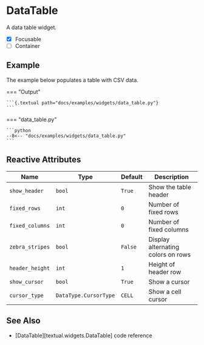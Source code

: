 # DataTable

A data table widget.

- [x] Focusable
- [ ] Container

## Example

The example below populates a table with CSV data.

=== "Output"

    ```{.textual path="docs/examples/widgets/data_table.py"}
    ```

=== "data_table.py"

    ```python
    --8<-- "docs/examples/widgets/data_table.py"
    ```


## Reactive Attributes

| Name            | Type                  | Default | Description                        |
| --------------- | --------------------- | ------- | ---------------------------------- |
| `show_header`   | `bool`                | `True`  | Show the table header              |
| `fixed_rows`    | `int`                 | `0`     | Number of fixed rows               |
| `fixed_columns` | `int`                 | `0`     | Number of fixed columns            |
| `zebra_stripes` | `bool`                | `False` | Display alternating colors on rows |
| `header_height` | `int`                 | `1`     | Height of header row               |
| `show_cursor`   | `bool`                | `True`  | Show a cursor                      |
| `cursor_type`   | `DataType.CursorType` | `CELL`  | Show a cell cursor                 |


## See Also

* [DataTable][textual.widgets.DataTable] code reference
